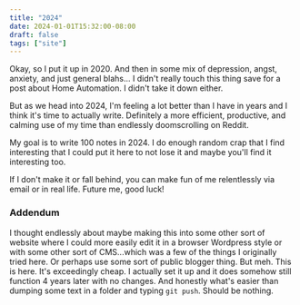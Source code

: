 ```yaml
---
title: "2024"
date: 2024-01-01T15:32:00-08:00
draft: false
tags: ["site"]
---
```


Okay, so I put it up in 2020. And then in some mix of depression, angst, anxiety, and just general blahs... I didn't really touch this thing save for a post about Home Automation. I didn't take it down either. 

But as we head into 2024, I'm feeling a lot better than I have in years and I think it's time to actually write. Definitely a more efficient, productive, and calming use of my time than endlessly doomscrolling on Reddit.

My goal is to write 100 notes in 2024. I do enough random crap that I find interesting that I could put it here to not lose it and maybe you'll find it interesting too.

If I don't make it or fall behind, you can make fun of me relentlessly via email or in real life. Future me, good luck!


### Addendum

I thought endlessly about maybe making this into some other sort of website where I could more easily edit it in a browser Wordpress style or with some other sort of CMS...which was a few of the things I originally tried here. Or perhaps use some sort of public blogger thing. But meh. This is here. It's exceedingly cheap. I actually set it up and it does somehow still function 4 years later with no changes. And honestly what's easier than dumping some text in a folder and typing `git push`. Should be nothing.